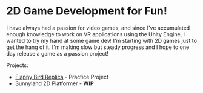 # 2D Game Development for Fun!
I have always had a passion for video games, and since I've accumulated enough knowledge to work on VR applications using the Unity Engine, I wanted to try my hand at some game dev! I'm starting with 2D games just to get the hang of it. I'm making slow but steady progress and I hope to one day release a game as a passion project!

Projects:
- [Flappy Bird Replica](https://sites.google.com/view/a-chen711/projects-publications/game-development-projects/flappy-bird-remake?authuser=0) - Practice Project
- Sunnyland 2D Platformer - **WIP**
